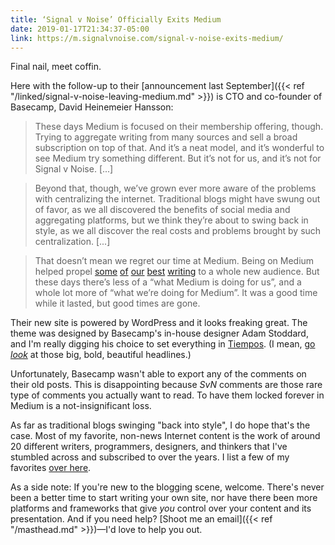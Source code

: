 ```yaml
---
title: ‘Signal v Noise’ Officially Exits Medium
date: 2019-01-17T21:34:37-05:00
link: https://m.signalvnoise.com/signal-v-noise-exits-medium/
---
```


Final nail, meet coffin. 

Here with the follow-up to their [announcement last September]({{< ref "/linked/signal-v-noise-leaving-medium.md" >}}) is CTO and co-founder of Basecamp, David Heinemeier Hansson:

> These days Medium is focused on their membership offering, though. Trying to aggregate writing from many sources and sell a broad subscription on top of that. And it’s a neat model, and it’s wonderful to see Medium try something different. But it’s not for us, and it’s not for Signal v Noise. [...]

> Beyond that, though, we’ve grown ever more aware of the problems with centralizing the internet. Traditional blogs might have swung out of favor, as we all discovered the benefits of social media and aggregating platforms, but we think they’re about to swing back in style, as we all discover the real costs and problems brought by such centralization. [...]

> That doesn’t mean we regret our time at Medium. Being on Medium helped propel [some](https://m.signalvnoise.com/lets-bury-the-hustle/) [of](https://m.signalvnoise.com/is-group-chat-making-you-sweat/) [our](https://m.signalvnoise.com/reconsider/) [best](https://m.signalvnoise.com/give-it-five-minutes/) [writing](https://m.signalvnoise.com/why-we-choose-profit/) to a whole new audience. But these days there’s less of a “what Medium is doing for us”, and a whole lot more of “what we’re doing for Medium”. It was a good time while it lasted, but good times are gone.

Their new site is powered by WordPress and it looks freaking great. The theme was designed by Basecamp's in-house designer Adam Stoddard, and I'm really digging his choice to set everything in [Tiempos](https://klim.co.nz/retail-fonts/tiempos-headline/). (I mean, [go *look*](https://m.signalvnoise.com) at those big, bold, beautiful headlines.) 

Unfortunately, Basecamp wasn't able to export any of the comments on their old posts. This is disappointing because *SvN* comments are those rare type of comments you actually want to read. To have them locked forever in Medium is a not-insignificant loss. 

As far as traditional blogs swinging "back into style", I do hope that's the case. Most of my favorite, non-news Internet content is the work of around 20 different writers, programmers, designers, and thinkers that I've stumbled across and subscribed to over the years. I list a few of my favorites [over here](https://audaciousfox.net/masthead#other-writers-worth-reading). 

As a side note: If you're new to the blogging scene, welcome. There's never been a better time to start writing your own site, nor have there been more platforms and frameworks that give *you* control over your content and its presentation. And if you need help? [Shoot me an email]({{< ref "/masthead.md" >}})—I'd love to help you out. 